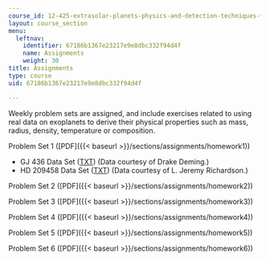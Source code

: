 ```yaml
---
course_id: 12-425-extrasolar-planets-physics-and-detection-techniques-fall-2007
layout: course_section
menu:
  leftnav:
    identifier: 67186b1367e23217e9e8dbc332f94d4f
    name: Assignments
    weight: 30
title: Assignments
type: course
uid: 67186b1367e23217e9e8dbc332f94d4f

---
```


Weekly problem sets are assigned, and include exercises related to using real data on exoplanets to derive their physical properties such as mass, radius, density, temperature or composition.

Problem Set 1 ([PDF]({{< baseurl >}}/sections/assignments/homework1))

*   GJ 436 Data Set ([TXT](/courses/earth-atmospheric-and-planetary-sciences/12-425-extrasolar-planets-physics-and-detection-techniques-fall-2007/assignments/gj436.txt)) (Data courtesy of Drake Deming.)
*   HD 209458 Data Set ([TXT](/courses/earth-atmospheric-and-planetary-sciences/12-425-extrasolar-planets-physics-and-detection-techniques-fall-2007/assignments/hd209458.txt)) (Data courtesy of L. Jeremy Richardson.)

Problem Set 2 ([PDF]({{< baseurl >}}/sections/assignments/homework2))

Problem Set 3 ([PDF]({{< baseurl >}}/sections/assignments/homework3))

Problem Set 4 ([PDF]({{< baseurl >}}/sections/assignments/homework4))

Problem Set 5 ([PDF]({{< baseurl >}}/sections/assignments/homework5))

Problem Set 6 ([PDF]({{< baseurl >}}/sections/assignments/homework6))